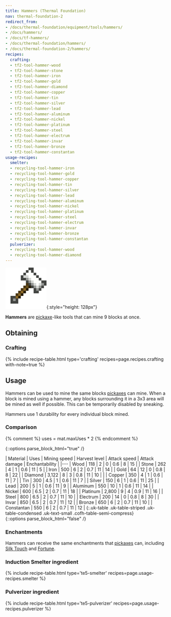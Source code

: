 ```yaml
---
title: Hammers (Thermal Foundation)
nav: thermal-foundation-2
redirect_from:
- /docs/thermal-foundation/equipment/tools/hammers/
- /docs/hammers/
- /docs/tf-hammers/
- /docs/thermal-foundation/hammers/
- /docs/thermal-foundation-2/hammers/
recipes:
  crafting:
  - tf2-tool-hammer-wood
  - tf2-tool-hammer-stone
  - tf2-tool-hammer-iron
  - tf2-tool-hammer-gold
  - tf2-tool-hammer-diamond
  - tf2-tool-hammer-copper
  - tf2-tool-hammer-tin
  - tf2-tool-hammer-silver
  - tf2-tool-hammer-lead
  - tf2-tool-hammer-aluminum
  - tf2-tool-hammer-nickel
  - tf2-tool-hammer-platinum
  - tf2-tool-hammer-steel
  - tf2-tool-hammer-electrum
  - tf2-tool-hammer-invar
  - tf2-tool-hammer-bronze
  - tf2-tool-hammer-constantan
usage-recipes:
  smelter:
  - recycling-tool-hammer-iron
  - recycling-tool-hammer-gold
  - recycling-tool-hammer-copper
  - recycling-tool-hammer-tin
  - recycling-tool-hammer-silver
  - recycling-tool-hammer-lead
  - recycling-tool-hammer-aluminum
  - recycling-tool-hammer-nickel
  - recycling-tool-hammer-platinum
  - recycling-tool-hammer-steel
  - recycling-tool-hammer-electrum
  - recycling-tool-hammer-invar
  - recycling-tool-hammer-bronze
  - recycling-tool-hammer-constantan
  pulverizer:
  - recycling-tool-hammer-wood
  - recycling-tool-hammer-diamond
---
```


![Hammers](/assets/images/thermal-foundation-2/hammers.gif){:style="height: 128px"}


**Hammers** are [pickaxe](https://minecraft.gamepedia.com/Pickaxe)-like tools
that can mine 9 blocks at once.


Obtaining
---------

### Crafting
{% include recipe-table.html type='crafting' recipes=page.recipes.crafting with-note=true %}


Usage
-----

Hammers can be used to mine the same blocks
[pickaxes](https://minecraft.gamepedia.com/Pickaxe) can mine. When a block is
mined using a hammer, any blocks surrounding it in a 3x3 area will be mined as
well if possible. This can be temporarily disabled by sneaking.

Hammers use 1 durability for every individual block mined.

### Comparison
{% comment %}
uses = mat.maxUses * 2
{% endcomment %}

{::options parse_block_html="true" /}
<div class="uk-overflow-container">
| Material | Uses | Mining speed | Harvest level | Attack speed | Attack damage | Enchantability |
|---
| Wood | 118 | 2 | 0 | 0.6 | 8 | 15 |
| Stone | 262 | 4 | 1 | 0.6 | 11 | 5 |
| Iron | 500 | 6 | 2 | 0.7 | 11 | 14 |
| Gold | 64 | 12 | 0 | 0.8 | 8 | 22 |
| Diamond | 3,122 | 8 | 3 | 0.8 | 11 | 10 |
|
| Copper | 350 | 4 | 1 | 0.6 | 11 | 7 |
| Tin | 300 | 4.5 | 1 | 0.6 | 11 | 7 |
| Silver | 150 | 6 | 1 | 0.6 | 11 | 25 |
| Lead | 200 | 5 | 1 | 0.6 | 11 | 9 |
| Aluminum | 550 | 10 | 1 | 0.6 | 11 | 14 |
| Nickel | 600 | 6.5 | 2 | 0.7 | 11 | 18 |
| Platinum | 2,800 | 9 | 4 | 0.9 | 11 | 16 |
| Steel | 800 | 6.5 | 2 | 0.7 | 11 | 10 |
| Electrum | 200 | 14 | 0 | 0.8 | 8 | 30 |
| Invar | 850 | 6.5 | 2 | 0.7 | 11 | 12 |
| Bronze | 650 | 6 | 2 | 0.7 | 11 | 10 |
| Constantan | 550 | 6 | 2 | 0.7 | 11 | 12 |
{:.uk-table .uk-table-striped .uk-table-condensed .uk-text-small .cofh-table-semi-compress}
</div>
{::options parse_block_html="false" /}

### Enchantments
Hammers can receive the same enchantments that
[pickaxes](https://minecraft.gamepedia.com/Pickaxe) can, including [Silk
Touch](https://minecraft.gamepedia.com/Silk_Touch) and
[Fortune](https://minecraft.gamepedia.com/Fortune).

### Induction Smelter ingredient
{% include recipe-table.html type='te5-smelter' recipes=page.usage-recipes.smelter %}

### Pulverizer ingredient
{% include recipe-table.html type='te5-pulverizer' recipes=page.usage-recipes.pulverizer %}
